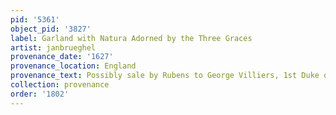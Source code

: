 ```yaml
---
pid: '5361'
object_pid: '3827'
label: Garland with Natura Adorned by the Three Graces
artist: janbrueghel
provenance_date: '1627'
provenance_location: England
provenance_text: Possibly sale by Rubens to George Villiers, 1st Duke of Buckingham
collection: provenance
order: '1802'
---
```

